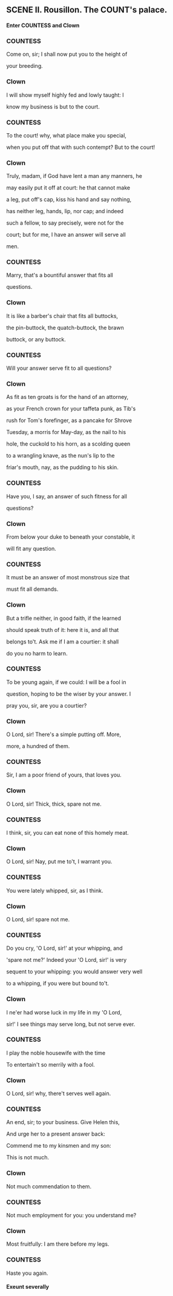 ## SCENE II. Rousillon. The COUNT's palace.
#### Enter COUNTESS and Clown
### COUNTESS
Come on, sir; I shall now put you to the height of

your breeding.

### Clown
I will show myself highly fed and lowly taught: I

know my business is but to the court.

### COUNTESS
To the court! why, what place make you special,

when you put off that with such contempt? But to the court!

### Clown
Truly, madam, if God have lent a man any manners, he

may easily put it off at court: he that cannot make

a leg, put off's cap, kiss his hand and say nothing,

has neither leg, hands, lip, nor cap; and indeed

such a fellow, to say precisely, were not for the

court; but for me, I have an answer will serve all

men.

### COUNTESS
Marry, that's a bountiful answer that fits all

questions.

### Clown
It is like a barber's chair that fits all buttocks,

the pin-buttock, the quatch-buttock, the brawn

buttock, or any buttock.

### COUNTESS
Will your answer serve fit to all questions?

### Clown
As fit as ten groats is for the hand of an attorney,

as your French crown for your taffeta punk, as Tib's

rush for Tom's forefinger, as a pancake for Shrove

Tuesday, a morris for May-day, as the nail to his

hole, the cuckold to his horn, as a scolding queen

to a wrangling knave, as the nun's lip to the

friar's mouth, nay, as the pudding to his skin.

### COUNTESS
Have you, I say, an answer of such fitness for all

questions?

### Clown
From below your duke to beneath your constable, it

will fit any question.

### COUNTESS
It must be an answer of most monstrous size that

must fit all demands.

### Clown
But a trifle neither, in good faith, if the learned

should speak truth of it: here it is, and all that

belongs to't. Ask me if I am a courtier: it shall

do you no harm to learn.

### COUNTESS
To be young again, if we could: I will be a fool in

question, hoping to be the wiser by your answer. I

pray you, sir, are you a courtier?

### Clown
O Lord, sir! There's a simple putting off. More,

more, a hundred of them.

### COUNTESS
Sir, I am a poor friend of yours, that loves you.

### Clown
O Lord, sir! Thick, thick, spare not me.

### COUNTESS
I think, sir, you can eat none of this homely meat.

### Clown
O Lord, sir! Nay, put me to't, I warrant you.

### COUNTESS
You were lately whipped, sir, as I think.

### Clown
O Lord, sir! spare not me.

### COUNTESS
Do you cry, 'O Lord, sir!' at your whipping, and

'spare not me?' Indeed your 'O Lord, sir!' is very

sequent to your whipping: you would answer very well

to a whipping, if you were but bound to't.

### Clown
I ne'er had worse luck in my life in my 'O Lord,

sir!' I see things may serve long, but not serve ever.

### COUNTESS
I play the noble housewife with the time

To entertain't so merrily with a fool.

### Clown
O Lord, sir! why, there't serves well again.

### COUNTESS
An end, sir; to your business. Give Helen this,

And urge her to a present answer back:

Commend me to my kinsmen and my son:

This is not much.

### Clown
Not much commendation to them.

### COUNTESS
Not much employment for you: you understand me?

### Clown
Most fruitfully: I am there before my legs.

### COUNTESS
Haste you again.

#### Exeunt severally
